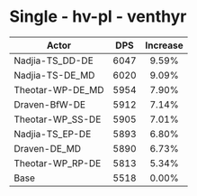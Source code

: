 # Single - hv-pl - venthyr
| Actor | DPS | Increase |
|---|:---:|:---:|
|Nadjia-TS_DD-DE|6047|9.59%|
|Nadjia-TS-DE_MD|6020|9.09%|
|Theotar-WP-DE_MD|5954|7.90%|
|Draven-BfW-DE|5912|7.14%|
|Theotar-WP_SS-DE|5905|7.01%|
|Nadjia-TS_EP-DE|5893|6.80%|
|Draven-DE_MD|5890|6.73%|
|Theotar-WP_RP-DE|5813|5.34%|
|Base|5518|0.00%|
